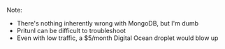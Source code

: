 <!-- .slide: data-background="resources/mongodb.gif" data-background-size="cover" data-background-position="center top" -->

Note:

* There's nothing inherently wrong with MongoDB, but I'm dumb
* Pritunl can be difficult to troubleshoot
* Even with low traffic, a $5/month Digital Ocean droplet would blow up
